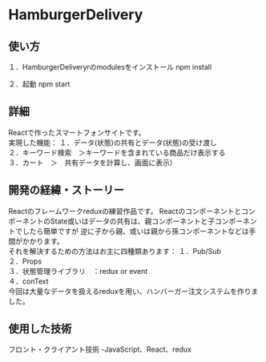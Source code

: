 # HamburgerDelivery
## 使い方
１．HamburgerDeliveryrのmodulesをインストール npm install

２．起動 npm start

## 詳細
Reactで作ったスマートフォンサイトです。  
実現した機能：
１．データ(状態)の共有とデータ(状態)の受け渡し  
２．キーワード検索　＞キーワードを含まれている商品だけ表示する  
３．カート　＞　共有データを計算し、画面に表示）  

## 開発の経緯・ストーリー
Reactのフレームワークreduxの練習作品です。
ReactのコンポーネントとコンポーネントのState或いはデータの共有は、親コンポーネントと子コンポーネントでしたら簡単ですが
逆に子から親、或いは親から孫コンポーネントなどは手間がかかります。  
それを解決するための方法はお主に四種類あります：
１．Pub/Sub  
２．Props  
３．状態管理ライブラリ　：redux or event  
４．conText  
今回は大量なデータを扱えるreduxを用い、ハンバーガー注文システムを作りました。  

## 使用した技術
フロント・クライアント技術 -JavaScript、React、redux
